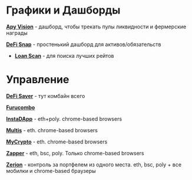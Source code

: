 # Графики и Дашборды

**[Apy Vision](https://apy.vision/)** - дашборд, чтобы трекать пулы ликвидности и фермерские награды

**[DeFi Snap](https://www.defisnap.io/)** - простенький дашборд для активов/обязательств

+ **[Loan Scan](https://loanscan.io/)** - для поиска лучших рейтов


# Управление

**[DeFi Saver](https://defisaver.com)** - тут комбайн всего

**[Furucombo](https://furucombo.app/)**

**[InstaDApp](https://instadapp.io/)** - eth+poly. сhrome-based browsers

**[Multis](https://multis.co/)** - eth. сhrome-based browsers

**[MyCrypto](https://mycrypto.com/account)** - eth. сhrome-based browsers

**[Zapper](https://www.zapper.fi/)** - eth, bsc, poly. Только chrome-based browsers

**[Zerion](https://zerion.io/en)** - контроль за портфелем из одного места. eth, bsc, poly + все мобилки и chrome-based браузеры
